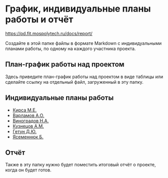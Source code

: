 # График, индивидуальные планы работы и отчёт

https://pd.fit.mospolytech.ru/docs/report/

Создайте в этой папке файлы в формате Markdown с индивидуальными планами работы, по одному на каждого участника проекта.

## План-график работы над проектом

Здесь приведите план-график работы над проектом в виде таблицы или сделайте ссылку на отдельный файл, загруженный в эту папку.

## Индивидуальные планы работы

- [Кирса М.Е. ](Кирса.md)
- [Варламов А.О.](Варламов.md)
- [Виноградов Н.А.](Виноградов.md)
- [Кузнецов А.М.](Кузнецов.md)
- [Гетун Д.Ю.](Гетун.md)
- [Ясеменнюк Б.](Ясеменнюк.md)

## Отчёт

Также в эту папку нужно будет поместить итоговый отчёт о проекте, когда он будет готов.
